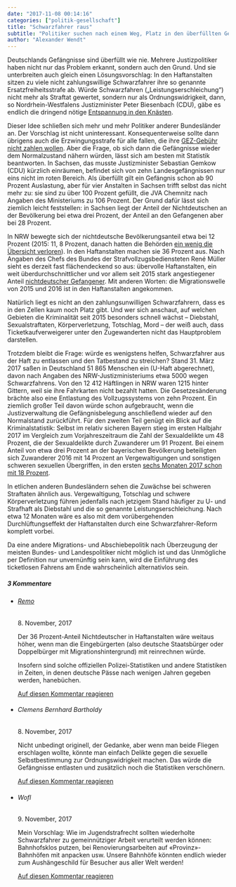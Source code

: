 ```yaml
---
date: "2017-11-08 00:14:16"
categories: ["politik-gesellschaft"]
title: "Schwarzfahrer raus"
subtitle: "Politiker suchen nach einem Weg, Platz in den überfüllten Gefängnissen zu schaffen. Den Grund kennen sie jedenfalls schon: zu viele Bürger zahlen ihr Bahnticket nicht"
author: "Alexander Wendt"
---
```




Deutschlands Gefängnisse sind überfüllt wie nie. Mehrere Justizpolitiker haben nicht nur das Problem erkannt, sondern auch den Grund. Und sie unterbreiten auch gleich einen Lösungsvorschlag: In den Haftanstalten sitzen zu viele nicht zahlungswillige Schwarzfahrer ihre so genannte Ersatzfreiheitsstrafe ab. Würde Schwarzfahren („Leistungserschleichung“) nicht mehr als Straftat gewertet, sondern nur als Ordnungswidrigkeit, dann, so Nordrhein-Westfalens Justizminister Peter Biesenbach (CDU), gäbe es endlich die dringend nötige <a href="https://www.jungewelt.de/artikel/321292.freifahrtschein-f%25C3%25BCrs-schwarzfahren.html">Entspannung in den Knästen</a>.

Dieser Idee schließen sich mehr und mehr Politiker anderer Bundesländer an. Der Vorschlag ist nicht uninteressant. Konsequenterweise sollte dann übrigens auch die Erzwingungsstrafe für alle fallen, die ihre <a href="http://www.bild.de/politik/inland/gez/zehn-prozent-zahlen-keine-gez-gebuehren-52271722.bild.html">GEZ-Gebühr nicht zahlen wollen</a>. Aber die Frage, ob sich dann die Gefängnisse wieder dem Normalzustand nähern würden, lässt sich am besten mit Statistik beantworten. In Sachsen, das musste Justizminister Sebastian Gemkow (CDU) kürzlich einräumen, befindet sich von zehn Landesgefängnissen nur eins nicht im roten Bereich. Als überfüllt gilt ein Gefängnis schon ab 90 Prozent Auslastung, aber für vier Anstalten in Sachsen trifft selbst das nicht mehr zu: sie sind zu über 100 Prozent gefüllt, die JVA Chemnitz nach Angaben des Ministeriums zu 106 Prozent. Der Grund dafür lässt sich ziemlich leicht feststellen: in Sachsen liegt der Anteil der Nichtdeutschen an der Bevölkerung bei etwa drei Prozent, der Anteil an den Gefangenen aber bei 28 Prozent.

In NRW bewegte sich der nichtdeutsche Bevölkerungsanteil etwa bei 12 Prozent (2015: 11, 8 Prozent, danach hatten die Behörden <a href="https://www.it.nrw.de/statistik/a/index.html">ein wenig die Übersicht verloren</a>). In den Haftanstalten machen sie 36 Prozent aus. Nach Angaben des Chefs des Bundes der Strafvollzugsbediensteten René Müller sieht es derzeit fast flächendeckend so aus: übervolle Haftanstalten, ein weit überdurchschnittlicher und vor allem seit 2015 stark angestiegener Anteil <a href="http://www.focus.de/politik/deutschland/hoch-aggressives-und-unbelehrbares-klientel-strafvollzugs-gewerkschaftler-warnt-vor-gefaengnis-revolten_id_7485225.html">nichtdeutscher Gefangener</a>. Mit anderen Worten: die Migrationswelle von 2015 und 2016 ist in den Haftanstalten angekommen.

Natürlich liegt es nicht an den zahlungsunwilligen Schwarzfahrern, dass es in den Zellen kaum noch Platz gibt. Und wer sich anschaut, auf welchen Gebieten die Kriminalität seit 2015 besonders schnell wächst – Diebstahl, Sexualstraftaten, Körperverletzung, Totschlag, Mord – der weiß auch, dass Ticketkaufverweigerer unter den Zugewanderten nicht das Hauptproblem darstellen.

Trotzdem bleibt die Frage: würde es wenigstens helfen, Schwarzfahrer aus der Haft zu entlassen und den Tatbestand zu streichen? Stand 31. März 2017 saßen in Deutschland 51 865 Menschen ein (U-Haft abgerechnet), davon nach Angaben des NRW-Justizministeriums etwa 5000 wegen Schwarzfahrens. Von den 12 412 Häftlingen in NRW waren 1215 hinter Gittern, weil sie ihre Fahrkarten nicht bezahlt hatten. Die Gesetzesänderung brächte also eine Entlastung des Vollzugssystems von zehn Prozent. Ein ziemlich großer Teil davon würde schon aufgebraucht, wenn die Justizverwaltung die Gefängnisbelegung anschließend wieder auf den Normalstand zurückführt. Für den zweiten Teil genügt ein Blick auf die Kriminalstatistik: Selbst im relativ sicheren Bayern stieg im ersten Halbjahr 2017 im Vergleich zum Vorjahreszeitraum die Zahl der Sexualdelikte um 48 Prozent, die der Sexualdelikte durch Zuwanderer um 91 Prozent. Bei einem Anteil von etwa drei Prozent an der bayerischen Bevölkerung beteiligten sich Zuwanderer 2016 mit 14 Prozent an Vergewaltigungen und sonstigen schweren sexuellen Übergriffen, in den ersten <a href="http://www.sueddeutsche.de/bayern/kriminalitaet-fast-prozent-mehr-angezeigte-vergewaltigungen-in-bayern-1.3664325">sechs Monaten 2017 schon mit 18 Prozent</a>.

In etlichen anderen Bundesländern sehen die Zuwächse bei schweren Straftaten ähnlich aus. Vergewaltigung, Totschlag und schwere Körperverletzung führen jedenfalls nach jetzigem Stand häufiger zu U- und Strafhaft als Diebstahl und die so genannte Leistungserschleichung. Nach etwa 12 Monaten wäre es also mit dem vorübergehenden Durchlüftungseffekt der Haftanstalten durch eine Schwarzfahrer-Reform komplett vorbei.

Da eine andere Migrations- und Abschiebepolitik nach Überzeugung der meisten Bundes- und Landespolitiker nicht möglich ist und das Unmögliche per Definition nur unvernünftig sein kann, wird die Einführung des ticketlosen Fahrens am Ende wahrscheinlich alternativlos sein.
<!--more-->
<h5 class="comments-h">
3 Kommentare </h5>
<ul class="commentlist">
<li class="comment even thread-even depth-1 clearfix" id="li-comment-93">
<h6 class="author"><a href="http://www.Polizei24.ch" class="url" rel="ugc external nofollow">Remo</a></h6> <span class="date">8. November, 2017</span>



Der 36 Prozent-Anteil Nichtdeutscher in Haftanstalten wäre weitaus höher, wenn man die Eingebürgerten (also deutsche Staatsbürger oder Doppelbürger mit Migrationshintergrund) mit reinrechnen würde. 

Insofern sind solche offiziellen Polizei-Statistiken und andere Statistiken in Zeiten, in denen deutsche Pässe nach wenigen Jahren gegeben werden, hanebüchen.

<a rel="nofollow" class="comment-reply-link" href="#comment-93" data-commentid="93" data-postid="5254" data-belowelement="comment-93" data-respondelement="respond" data-replyto="Antworte auf Remo" aria-label="Antworte auf Remo">Auf diesen Kommentar reagieren</a> 


</li>
<li class="comment odd alt thread-odd thread-alt depth-1 clearfix" id="li-comment-99">
<h6 class="author">Clemens Bernhard Bartholdy</h6> <span class="date">8. November, 2017</span>



Nicht unbedingt originell, der Gedanke, aber wenn man beide Fliegen erschlagen wollte, könnte man einfach Delikte gegen die sexuelle Selbstbestimmung zur Ordnungswidrigkeit machen. Das würde die Gefängnisse entlasten und zusätzlich noch die Statistiken verschönern.

<a rel="nofollow" class="comment-reply-link" href="#comment-99" data-commentid="99" data-postid="5254" data-belowelement="comment-99" data-respondelement="respond" data-replyto="Antworte auf Clemens Bernhard Bartholdy" aria-label="Antworte auf Clemens Bernhard Bartholdy">Auf diesen Kommentar reagieren</a> 


</li>
<li class="comment even thread-even depth-1 clearfix" id="li-comment-118">
<h6 class="author">Wofl</h6> <span class="date">9. November, 2017</span>



Mein Vorschlag: Wie im Jugendstrafrecht sollten wiederholte Schwarzfahrer zu gemeinnütziger Arbeit verurteilt werden können: Bahnhofsklos putzen, bei Renovierungsarbeiten auf «Provinz»-Bahnhöfen mit anpacken usw. Unsere Bahnhöfe könnten endlich wieder zum Aushängeschild für Besucher aus aller Welt werden!

<a rel="nofollow" class="comment-reply-link" href="#comment-118" data-commentid="118" data-postid="5254" data-belowelement="comment-118" data-respondelement="respond" data-replyto="Antworte auf Wofl" aria-label="Antworte auf Wofl">Auf diesen Kommentar reagieren</a> 


</li>
</ul>
